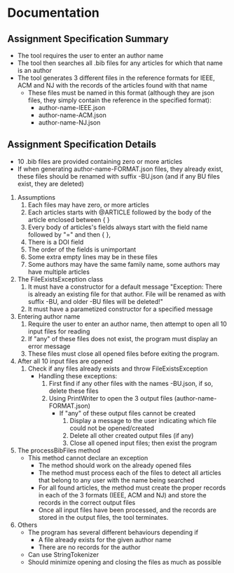 # Documentation

## Assignment Specification Summary

* The tool requires the user to enter an author name
* The tool then searches all .bib files for any articles for which that name is an author
* The tool generates 3 different files in the reference formats for IEEE, ACM and NJ with the records of the articles found with that name
    * These files must be named in this format (although they are json files, they simply contain the reference in the specified format):
        * author-name-IEEE.json
        * author-name-ACM.json
        * author-name-NJ.json
   
## Assignment Specification Details

* 10 .bib files are provided containing zero or more articles
* If when generating author-name-FORMAT.json files, they already exist, these files should be renamed with suffix -BU.json (and if any BU files exist, they are deleted)

 1. Assumptions
    1. Each files may have zero, or more articles
    2. Each articles starts with @ARTICLE followed by the body of the article enclosed between { }
    3. Every body of articles's fields always start with the field name followed by "=" and then { }, 
    4. There is a DOI field
    5. The order of the fields is unimportant
    6. Some extra empty lines may be in these files
    7. Some authors may have the same family name, some authors may have multiple articles
2. The FileExistsException class
    1. It must have a constructor for a default message "Exception: There is already an existing file for that author. File will be renamed as with suffix -BU, and older -BU files will be deleted!"
    2. It must have a parametized constructor for a specified message
3.  Entering author name
    1. Require the user to enter an author name, then attempt to open all 10 input files for reading
    2. If "any" of these files does not exist, the program must display an error message
    3. These files must close all opened files before exiting the program.
4. After all 10 input files are opened
    1. Check if any files already exists and throw FileExistsException
        * Handling these exceptions:
            1. First find if any other files with the names -BU.json, if so, delete these files
            2. Using PrintWriter to open the 3 output files (author-name-FORMAT.json)
                * If "any" of these output files cannot be created
                    1. Display a message to the user indicating which file could not be opened/created
                    2. Delete all other created output files (if any)
                    3. Close all opened input files; then exist the program
5. The processBibFiles method
    * This method cannot declare an exception
        * The method should work on the already opened files
        * The method must process each of the files to detect all articles that belong to any user with the name being searched
        * For all found articles, the method must create the proper records in each of the 3 formats (IEEE, ACM and NJ) and store the records in the correct output files
        * Once all input files have been processed, and the records are stored in the output files, the tool terminates.
6. Others
    * The program has several different behaviours depending if
        * A file already exists for the given author name
        * There are no records for the author
    * Can use StringTokenizer
    * Should minimize opening and closing the files as much as possible
    
